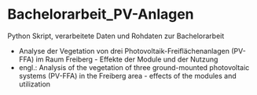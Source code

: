 # Bachelorarbeit_PV-Anlagen
 
Python Skript, verarbeitete Daten und Rohdaten zur Bachelorarbeit 
- Analyse der Vegetation von drei Photovoltaik-Freiflächenanlagen (PV-FFA) im Raum Freiberg - Effekte der Module und der Nutzung
- engl.: Analysis of the vegetation of three ground-mounted photovoltaic systems (PV-FFA) in the Freiberg area - effects of the modules and utilization


